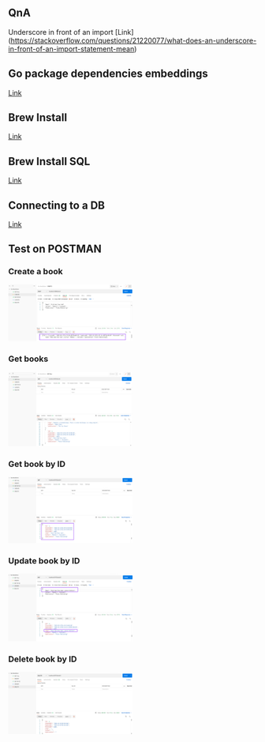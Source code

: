 ## QnA

Underscore in front of an import [Link] (https://stackoverflow.com/questions/21220077/what-does-an-underscore-in-front-of-an-import-statement-mean)

## Go package dependencies embeddings

[Link](https://gist.github.com/bzz/d91a69b7622e2d3b87154aae398ed9d1)


## Brew Install
[Link](https://phoenixnap.com/kb/install-homebrew-on-mac)

## Brew Install SQL

[Link](https://flaviocopes.com/mysql-how-to-install/)

## Connecting to a DB

[Link](https://gorm.io/docs/connecting_to_the_database.html)

## Test on POSTMAN

### Create a book 
<img src="./assets/create-book.png" width="50%" height="50%">

### Get books 
<img src="./assets/get-books.png" width="50%" height="50%">

### Get book by ID 
<img src="./assets/get-bookId.png" width="50%" height="50%">

### Update book by ID 
<img src="./assets/update-book.png" width="50%" height="50%">

### Delete book by ID 
<img src="./assets/delete-book.png" width="50%" height="50%">